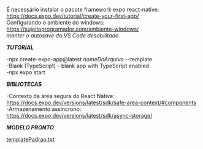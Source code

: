 É necessário instalar o pacote framework expo react-native: https://docs.expo.dev/tutorial/create-your-first-app/ <br>
Configurando o ambiente do windows: https://sujeitoprogramador.com/ambiente-windows/ <br>
*manter o autosave do VS Code desabilitado* <br>

***TUTORIAL***

-npx create-expo-app@latest *nomeDoArquivo* --template <br>
-Blank (TypeScript) - blank app with TypeScript enabled <br>
-npx expo start <br>

***BIBLIOTECAS***

-Contexto da área segura do React Native: https://docs.expo.dev/versions/latest/sdk/safe-area-context/#components <br>
-Armazenamento assíncrono: https://docs.expo.dev/versions/latest/sdk/async-storage/ <br>

***MODELO PRONTO***

[templatePadrao.txt](https://github.com/user-attachments/files/18662419/templatePadrao.txt)
